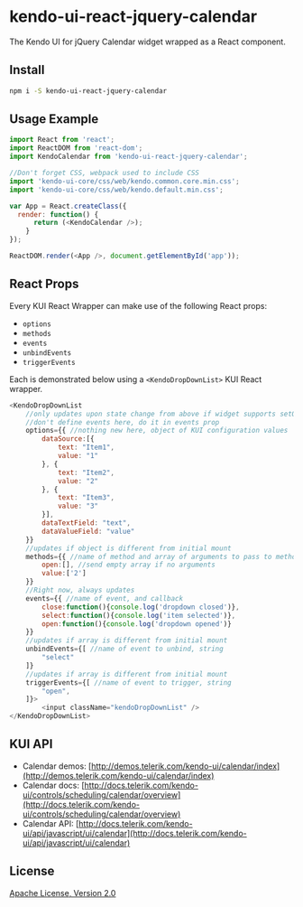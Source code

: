 # kendo-ui-react-jquery-calendar

The Kendo UI for jQuery Calendar widget wrapped as a React component.

## Install

```bash
npm i -S kendo-ui-react-jquery-calendar
```

## Usage Example

```javascript
import React from 'react';
import ReactDOM from 'react-dom';
import KendoCalendar from 'kendo-ui-react-jquery-calendar';

//Don't forget CSS, webpack used to include CSS
import 'kendo-ui-core/css/web/kendo.common.core.min.css';
import 'kendo-ui-core/css/web/kendo.default.min.css';

var App = React.createClass({
  render: function() {
	  return (<KendoCalendar />);
	}
});

ReactDOM.render(<App />, document.getElementById('app'));
```

## React Props

Every KUI React Wrapper can make use of the following React props:

* `options`
* `methods`
* `events`
* `unbindEvents`
* `triggerEvents`

Each is demonstrated below using a `<KendoDropDownList>` KUI React wrapper.

```javascript
<KendoDropDownList
	//only updates upon state change from above if widget supports setOptions()
	//don't define events here, do it in events prop
	options={{ //nothing new here, object of KUI configuration values
		dataSource:[{
			text: "Item1",
			value: "1"
		}, {
			text: "Item2",
			value: "2"
		}, {
			text: "Item3",
			value: "3"
		}],
		dataTextField: "text",
		dataValueField: "value"
	}}
	//updates if object is different from initial mount
	methods={{ //name of method and array of arguments to pass to method
		open:[], //send empty array if no arguments
		value:['2']
	}}
	//Right now, always updates
	events={{ //name of event, and callback
		close:function(){console.log('dropdown closed')},
		select:function(){console.log('item selected')},
		open:function(){console.log('dropdown opened')}
	}}
	//updates if array is different from initial mount
	unbindEvents={[ //name of event to unbind, string
		"select"
	]}
	//updates if array is different from initial mount
	triggerEvents={[ //name of event to trigger, string
		"open",
	]}>
		<input className="kendoDropDownList" />
</KendoDropDownList>
```

## KUI API

* Calendar demos: [http://demos.telerik.com/kendo-ui/calendar/index](http://demos.telerik.com/kendo-ui/calendar/index)
* Calendar docs: [http://docs.telerik.com/kendo-ui/controls/scheduling/calendar/overview](http://docs.telerik.com/kendo-ui/controls/scheduling/calendar/overview)
* Calendar API: [http://docs.telerik.com/kendo-ui/api/javascript/ui/calendar](http://docs.telerik.com/kendo-ui/api/javascript/ui/calendar)

## License

[Apache License, Version 2.0](http://www.apache.org/licenses/LICENSE-2.0)
